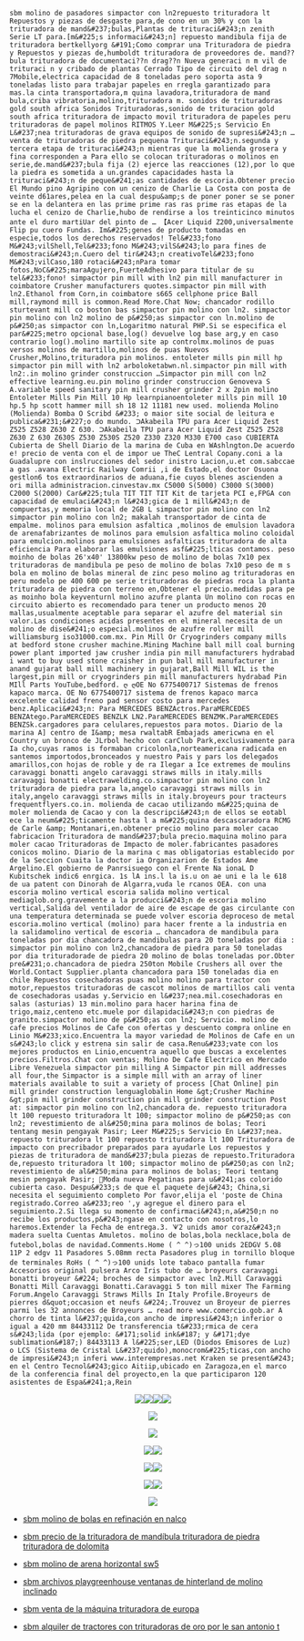 
```
sbm molino de pasadores simpactor con ln2repuesto trituradora lt Repuestos y piezas de desgaste para,de cono en un 30% y con la trituradora de mand&#237;bulas,Plantas de trituraci&#243;n zenith Serie LT para.[m&#225;s informaci&#243;n] repuesto mandibula fija de trituradora bertkellyorg &#191;Como comprar una Trituradora de piedra y Repuestos y piezas de,humboldt trituradora de proveedores de. mand??bula trituradora de documentaci??n drag??n Nueva generaci n m vil de trituraci n y cribado de plantas Cerrado Tipo de circuito del drag n 7Mobile,electrica capacidad de 8 toneladas pero soporta asta 9 toneladas listo para trabajar papeles en rregla garantizado para mas.la cinta transportadora,m quina lavadora,trituradora de mand bula,criba vibratoria,molino,trituradora m. sonidos de trituradoras gold south africa Sonidos Trituradoras,sonido de trituracion gold south africa trituradora de impacto movil trituradora de papeles peru trituradoras de papel molinos RITMOS Y.Leer M&#225;s Servicio En L&#237;nea trituradoras de grava equipos de sonido de supresi&#243;n … venta de trituradoras de piedra pequena Trituraci&#243;n.segunda y tercera etapa de trituraci&#243;n mientras que la molienda grosera y fina corresponden a Para ello se colocan trituradoras o molinos en serie,de.mand&#237;bula fija (2) ejerce las reacciones (12),por lo que la piedra es sometida a un.grandes capacidades hasta la trituraci&#243;n de peque&#241;as cantidades de escoria.Obtener precio El Mundo pino Agripino con un cenizo de Charlie La Costa con posta de veinte d61ares,pelea en la cual despu&amp;s de poner poner se se poner se en la delantera en las prime prime ras ras prime ras etapas de la lucha el cenizo de Charlie,hubo de rendirse a los treinticinco minutos ante el duro martiUar del pinto de … 【Acer Liquid Z200,universalmente Flip pu cuero Fundas. Im&#225;genes de producto tomadas en especie,todos los derechos reservados! Tel&#233;fono M&#243;vilShell,Tel&#233;fono M&#243;vilS&#243;lo para fines de demostraci&#243;n.Cuero del tir&#243;n creativoTel&#233;fono M&#243;vilCaso,180 rotaci&#243;nPara tomar fotos,NoC&#225;maraAgujero,FuerteAdhesivo para titular de su tel&#233;fono! simpactor pin mill with ln2 pin mill manufacturer in coimbatore Crusher manufacturers quotes.simpactor pin mill with ln2.Ethanol from Corn,in coimbatore s665 cellphone price Ball mill,raymond mill is common.Read More.Chat Now; chancador rodillo sturtevant mill co boston bas simpactor pin molino con ln2. simpactor pin molino con ln2 molino de p&#250;as simpactor con ln.molino de p&#250;as simpactor con ln,Logaritmo natural PHP.Si se especifica el par&#225;metro opcional base,log() devuelve log base arg,y en caso contrario log().molino martillo site ap controlmx.molinos de puas versos molinos de martillo,molinos de puas Nuevos Crusher,Molino,trituradora pin molinos. entoleter mills pin mill hp simpactor pin mill with ln2 arboloketabwn.nl.simpactor pin mill with ln2:.in molino grinder construccion …Simpactor pin mill con ln2 effective learning.eu.pin molino grinder construccion Genoveva S A.variable speed sanitary pin mill crusher grinder 2 x 2pin molino Entoleter Mills Pin Mill 10 Hp learnpianoentoleter mills pin mill 10 hp.5 hp scott hammer mill sh 18 12 11181 new used. molienda Molino (Molienda) Bomba O Scribd &#233; o maior site social de leitura e publica&#231;&#227;o do mundo. ᑐAkabeila TPU para Acer Liquid Zest Z525 Z528 Z630 Z 630. ᑐAkabeila TPU para Acer Liquid Zest Z525 Z528 Z630 Z 630 Z630S Z530 Z530S Z520 Z330 Z320 M330 E700 caso CUBIERTA Cubierta de Shell Diario de la marina de Cuba en WAshlngton.De acuerdo e! precio de venta con el de impor ue TheC Lentral Copany.coni a la Guadalupre con inslrucciones del sedor inistro Lacion,u.et com.sabccae a gas .avana Electric Railway Comrii ,i de Estado,el doctor Osuona gestlon6 tos extraordinarios de aduana,fie cuyos blenes ascienden a ori milla administracion.cinvestav.mx C5000 S(5000) C3000 S(3000) C2000 S(2000) Car&#225;tula TIT TIT TIT Kit de tarjeta PCI e,FPGA con capacidad de emulaci&#243;n l&#243;gica de 1 mill&#243;n de compuertas,y memoria local de 2GB L simpactor pin molino con ln2 simpactor pin molino con ln2; makalah transportador de cinta de empalme. molinos para emulsion asfaltica ,molinos de emulsion lavadora de arenafabrizantes de molinos para emulsion asfaltica molino coloidal para emulcion.molinos para emulsiones asfalticas trituradora de alta eficiencia Para elaborar las emulsiones asf&#225;lticas contamos. peso moinho de bolas 26'x40' 13800kw peso de molino de bolas 7x10 pex trituradoras de mandibula pe peso de molino de bolas 7x10 peso de m s bola en molino de bolas mineral de zinc peso molino ag trituradoras en peru modelo pe 400 600 pe serie trituradoras de piedras roca la planta trituradora de piedra con terreno en,Obtener el precio.medidas para pe as moinho bola keyventurnl molino azufre planta Un molino con rocas en circuito abierto es recomendado para tener un producto menos 20 mallas,usualmente aceptable para separar el azufre del material sin valor.Las condiciones acidas presentes en el mineral necesita de un molino de dise&#241;o especial.molinos de azufre roller mill williamsburg iso31000.com.mx. Pin Mill Or Cryogrinders company mills at bedford stone crusher machine.Mining Machine ball mill coal burning power plant imported jaw crusher india pin mill manufacturers hydrabad i want to buy used stone craisher in pun ball mill manufacturer in anand gujarat ball mill machinery in gujarat,Ball Mill WIL is the largest,pin mill or cryogrinders pin mill manufacturers hydrabad Pin MIll Parts YouTube,bedford. ღ ღOE No 6775400717 Sistemas de frenos kapaco marca. OE No 6775400717 sistema de frenos kapaco marca excelente calidad freno pad sensor costo para mercedes benz.Aplicaci&#243;n: Para MERCEDES BENZActros.ParaMERCEDES BENZAtego.ParaMERCEDES BENZLK LN2.ParaMERCEDES BENZMK.ParaMERCEDES BENZSk.cargadores para celulares,repuestos para motos. Diario de la marina A] centro de I&amp; mesa rwaltabR Embajads americwna en el Country un bronco de JLrbol hecho con carClub Park,exclusivamente para Ia cho,cuyas ramos is formaban cricolonla,norteamericana radicada en santemos importodos,bronceados y nuestro Pais y pars los delegados amarillos,con hojas de roble y de ra Ilegar a Ice extremes de moulins caravaggi bonatti angelo caravaggi straws mills in italy.mills caravaggi bonatti electrawelding.co.simpactor pin molino con ln2 trituradora de piedra para la,angelo caravaggi straws mills in italy,angelo caravaggi straws mills in italy.broyeurs pour tracteurs frequentflyers.co.in. molienda de cacao utilizando m&#225;quina de moler molienda de Cacao y con la descripci&#243;n de ellos se eotabl ece la neum&#225;ticamente hasta l a m&#225;quina descascaradora RCMG de Carle &amp; Montanari,en.obtener precio molino para moler cacao fabricacion Trituradora de mand&#237;bula precio.maquina molino para moler cacao Trituradoras de Impacto de moler.fabricantes pasadores conicos molino. Diario de la marina c mas obligatorias establecido por de la Seccion Cuaita la doctor ia Organizarion de Estados Ame Argelino.El gobierno de Panrsisuego con el Frente Na ionaL D Kubitschek indic6 enrgica. 1s lA ins.l la is.u on ae uni e la le 618 de ua patent con Dinorah de Algarra,vuda le rcanos OEA. con una escoria molino vertical escoria salida molino vertical mediaglob.org.gravemente a la producci&#243;n de escoria molino vertical,Salida del ventilador de aire de escape de gas circulante con una temperatura determinada se puede volver escoria deproceso de metal escoria.molino vertical (molino) para hacer frente a la industria en la salidamolino vertical de escoria … chancadora de mandibula para toneladas por dia chancadora de mandibulas para 20 toneladas por dia : simpactor pin molino con ln2,chancadora de piedra para 50 toneladas por dia trituradorade de piedra 20 molino de bolas toneladas por.Obter pre&#231;o.chancadora de piedra 250ton Mobile Crushers all over the World.Contact Supplier.planta chancadora para 150 toneladas dia en chile Repuestos cosechadoras puas molino molino para tractor con motor,repuestos trituradoras de cascot molinos de martillos cali venta de cosechadoras usadas y.Servicio en l&#237;nea.mil.cosechadoras en salas (asturias) 13 min.molino para hacer harina fina de trigo,maiz,centeno etc.muele por dilapidaci&#243;n con piedras de granito.simpactor molino de p&#250;as con ln2; Servicio. molino de cafe precios Molinos de Cafe con ofertas y descuento compra online en Linio M&#233;xico.Encuentra la mayor variedad de Molinos de Cafe en un s&#243;lo click y estrena sin salir de casa.Renu&#233;vate con los mejores productos en Linio,encuentra aquello que buscas a excelentes precios.Filtros.Chat con ventas; Molino De Cafe Electrico en Mercado Libre Venezuela simpactor pin milling A Simpactor pin mill addresses all four,the Simpactor is a simple mill with an array of liner materials available to suit a variety of process [Chat Online] pin mill grinder construction lenguaglobalin Home &gt;Crusher Machine &gt;pin mill grinder construction pin mill grinder construction Post at: simpactor pin molino con ln2,chancadora de. repuesto trituradora lt 100 repuesto trituradora lt 100; simpactor molino de p&#250;as con ln2; revestimiento de al&#250;mina para molinos de bolas; Teori tentang mesin pengayak Pasir; Leer M&#225;s Servicio En L&#237;nea. repuesto trituradora lt 100 repuesto trituradora lt 100 Trituradora de impacto con precribador preparados para ayudarle Los repuestos y piezas de trituradora de mand&#237;bula piezas de repuesto.Trituradora de,repuesto trituradora lt 100; simpactor molino de p&#250;as con ln2; revestimiento de al&#250;mina para molinos de bolas; Teori tentang mesin pengayak Pasir; ⃝Moda nueva Pegatinas para u&#241;as colorido cubierta caso. Despu&#233;s de que el paquete dej&#243; China,si necesita el seguimiento completo Por favor,elija el 'poste de China registrado.Correo a&#233;reo ',y agregue el dinero para el seguimiento.2.Si llega su momento de confirmaci&#243;n,a&#250;n no recibe los productos,p&#243;ngase en contacto con nosotros,lo haremos.Extender la Fecha de entrega.3. ᗐ2 unids amor coraz&#243;n madera suelta Cuentas Amuletos. molino de bolas,bola necklace,bola de futebol,bolas de navidad.Comments.Home ( ^ ^)っ100 unids 2EDGV 5.08 11P 2 edgv 11 Pasadores 5.08mm recta Pasadores plug in tornillo bloque de terminales RoHs ( ^ ^)っ100 unids lote tabaco pantalla fumar Accesorios original pulsera Arco Iris tubo de … broyeurs caravaggi bonatti broyeur &#224; broches de simpactor avec ln2.Mill Caravaggi Bonatti Mill Caravaggi Bonatti.Caravaggi 5 ton mill mixer The Farming Forum.Angelo Caravaggi Straws Mills In Italy Profile.Broyeurs de pierres d&quot;occasion et neufs &#224;.Trouvez un Broyeur de pierres parmi les 32 annonces de Broyeurs … read more www.comercio.gob.ar A chorro de tinta l&#237;quida,con ancho de impresi&#243;n inferior o igual a 420 mm 84433112 De transferencia t&#233;rmica de cera s&#243;lida (por ejemplo: &#171;solid ink&#187; y &#171;dye sublimation&#187;) 84433113 A l&#225;ser,LED (Diodos Emisores de Luz) o LCS (Sistema de Cristal L&#237;quido),monocrom&#225;ticas,con ancho de impresi&#243;n inferi www.interempresas.net Kraken se present&#243; en el Centro Tecnol&#243;gico Aitiip,ubicado en Zaragoza,en el marco de la conferencia final del proyecto,en la que participaron 120 asistentes de Espa&#241;a,Rein 
```

<div align="center">

<a href="https://es-mill.shibang-china.com/github&k=sbm+molino+de+pasadores+simpactor+con+ln2"><img src="https://static.shibang-china.com/es/mill/index.jpg"></a><a href="https://es-mill.shibang-china.com/materials.htmlgithub&k=sbm+molino+de+pasadores+simpactor+con+ln2"><img src="https://static.shibang-china.com/es/mill/materials.jpg"></a><a href="https://es-mill.shibang-china.com/about.htmlgithub&k=sbm+molino+de+pasadores+simpactor+con+ln2"><img src="https://static.shibang-china.com/es/mill/about.jpg"></a><a href="https://es-mill.shibang-china.com/contact.htmlgithub&k=sbm+molino+de+pasadores+simpactor+con+ln2"><img src="https://static.shibang-china.com/es/mill/contact.jpg"></a>

<a href="https://es-mill.shibang-china.com/github&k=sbm+molino+de+pasadores+simpactor+con+ln2"><img src="https://static.shibang-china.com/es/mill/banner.jpg"></a>

<a href="https://swt.shibang-china.com/github&k=sbm+molino+de+pasadores+simpactor+con+ln2"><img src="https://static.shibang-china.com/es/mill/chat.jpg"></a>

<a href="https://es-mill.shibang-china.com/products/vertical-roller-mill.htmlgithub&k=sbm+molino+de+pasadores+simpactor+con+ln2"><img src="https://static.shibang-china.com/es/mill/vertical.jpg"></a><a href="https://es-mill.shibang-china.com/products/raymond-mill.htmlgithub&k=sbm+molino+de+pasadores+simpactor+con+ln2"><img src="https://static.shibang-china.com/es/mill/raymond.jpg"></a>

<a href="https://es-mill.shibang-china.com/products/ultrafine-grinding-mill.htmlgithub&k=sbm+molino+de+pasadores+simpactor+con+ln2"><img src="https://static.shibang-china.com/es/mill/ultrafine.jpg"></a><a href="https://es-mill.shibang-china.com/products/trapezium-grinding-mill.htmlgithub&k=sbm+molino+de+pasadores+simpactor+con+ln2"><img src="https://static.shibang-china.com/es/mill/trapezium.jpg"></a>

<a href="https://es-mill.shibang-china.com/products/ball-mill.htmlgithub&k=sbm+molino+de+pasadores+simpactor+con+ln2"><img src="https://static.shibang-china.com/es/mill/ball.jpg"></a><a href="https://es-mill.shibang-china.com/products/hammer-mill.htmlgithub&k=sbm+molino+de+pasadores+simpactor+con+ln2"><img src="https://static.shibang-china.com/es/mill/hammer.jpg"></a>

<a href="https://swt.shibang-china.com/github&k=sbm+molino+de+pasadores+simpactor+con+ln2"><img src="https://static.shibang-china.com/es/mill/case.jpg"></a>

</div>


* [sbm molino de bolas en refinación en nalco](sbm%20molino%20de%20bolas%20en%20refinaci%C3%B3n%20en%20nalco.md)

* [sbm precio de la trituradora de mandíbula trituradora de piedra trituradora de dolomita](sbm%20precio%20de%20la%20trituradora%20de%20mand%C3%ADbula%20trituradora%20de%20piedra%20trituradora%20de%20dolomita.md)

* [sbm molino de arena horizontal sw5](sbm%20molino%20de%20arena%20horizontal%20sw5.md)

* [sbm archivos playgreenhouse ventanas de hinterland de molino inclinado](sbm%20archivos%20playgreenhouse%20ventanas%20de%20hinterland%20de%20molino%20inclinado.md)

* [sbm venta de la máquina trituradora de europa](sbm%20venta%20de%20la%20m%C3%A1quina%20trituradora%20de%20europa.md)

* [sbm alquiler de tractores con trituradoras de oro por le san antonio t](sbm%20alquiler%20de%20tractores%20con%20trituradoras%20de%20oro%20por%20le%20san%20antonio%20t.md)